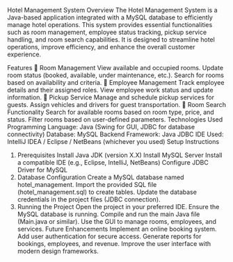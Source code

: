 Hotel Management System
Overview
The Hotel Management System is a Java-based application integrated with a MySQL database to efficiently manage hotel operations. This system provides essential functionalities such as room management, employee status tracking, pickup service handling, and room search capabilities. It is designed to streamline hotel operations, improve efficiency, and enhance the overall customer experience.

Features
🔹 Room Management
View available and occupied rooms.
Update room status (booked, available, under maintenance, etc.).
Search for rooms based on availability and criteria.
🔹 Employee Management
Track employee details and their assigned roles.
View employee work status and update information.
🔹 Pickup Service
Manage and schedule pickup services for guests.
Assign vehicles and drivers for guest transportation.
🔹 Room Search Functionality
Search for available rooms based on room type, price, and status.
Filter rooms based on user-defined parameters.
Technologies Used
Programming Language: Java (Swing for GUI, JDBC for database connectivity)
Database: MySQL
Backend Framework: Java JDBC
IDE Used: IntelliJ IDEA / Eclipse / NetBeans (whichever you used)
Setup Instructions
1. Prerequisites
Install Java JDK (version X.X)
Install MySQL Server
Install a compatible IDE (e.g., Eclipse, IntelliJ, NetBeans)
Configure JDBC Driver for MySQL
2. Database Configuration
Create a MySQL database named hotel_management.
Import the provided SQL file (hotel_management.sql) to create tables.
Update the database credentials in the project files (JDBC connection).
3. Running the Project
Open the project in your preferred IDE.
Ensure the MySQL database is running.
Compile and run the main Java file (Main.java or similar).
Use the GUI to manage rooms, employees, and services.
Future Enhancements
Implement an online booking system.
Add user authentication for secure access.
Generate reports for bookings, employees, and revenue.
Improve the user interface with modern design frameworks.
